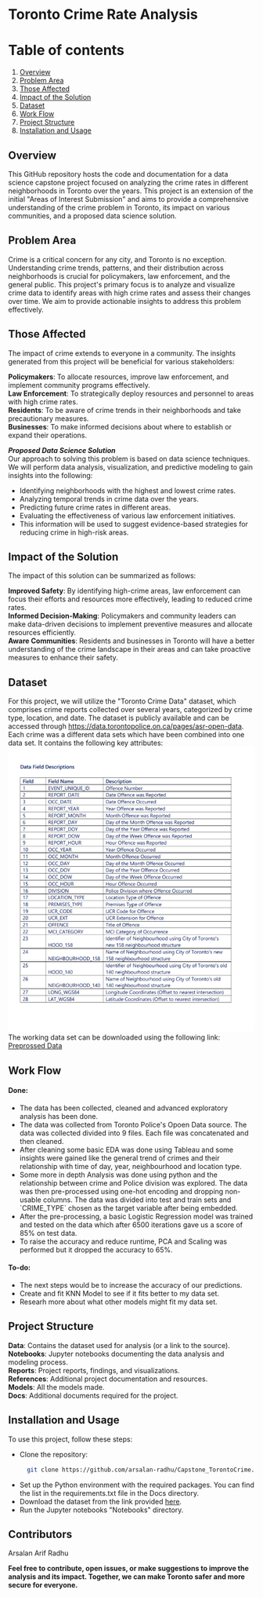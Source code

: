 # Toronto Crime Rate Analysis

# Table of contents  
1. [Overview](#overview)  
2. [Problem Area](#problem-area)
3. [Those Affected](#those-affected)  
4. [Impact of the Solution](#impact-of-the-solution)
5. [Dataset](#dataset)
6. [Work Flow](#work-flow)
7. [Project Structure](#project-structure)
8. [Installation and Usage](#installation-and-usage)

## Overview
This GitHub repository hosts the code and documentation for a data science capstone project focused on analyzing the crime rates in different neighborhoods in Toronto over the years. This project is an extension of the initial "Areas of Interest Submission" and aims to provide a comprehensive understanding of the crime problem in Toronto, its impact on various communities, and a proposed data science solution.

## Problem Area
Crime is a critical concern for any city, and Toronto is no exception. Understanding crime trends, patterns, and their distribution across neighborhoods is crucial for policymakers, law enforcement, and the general public. This project's primary focus is to analyze and visualize crime data to identify areas with high crime rates and assess their changes over time. We aim to provide actionable insights to address this problem effectively.

## Those Affected
The impact of crime extends to everyone in a community. The insights generated from this project will be beneficial for various stakeholders:

<b>Policymakers</b>: To allocate resources, improve law enforcement, and implement community programs effectively.</br>
<b>Law Enforcement</b>: To strategically deploy resources and personnel to areas with high crime rates.</br>
<b>Residents</b>: To be aware of crime trends in their neighborhoods and take precautionary measures.</br>
<b>Businesses</b>: To make informed decisions about where to establish or expand their operations.</br>

<b><i>Proposed Data Science Solution</i></b></br>
Our approach to solving this problem is based on data science techniques. We will perform data analysis, visualization, and predictive modeling to gain insights into the following:
<ul>
    <li>Identifying neighborhoods with the highest and lowest crime rates.</li>
    <li>Analyzing temporal trends in crime data over the years.</li>
    <li>Predicting future crime rates in different areas.</li>
    <li>Evaluating the effectiveness of various law enforcement initiatives.</li>
    <li>This information will be used to suggest evidence-based strategies for reducing crime in high-risk areas.</li>
</ul>

## Impact of the Solution
The impact of this solution can be summarized as follows:

<b>Improved Safety</b>: By identifying high-crime areas, law enforcement can focus their efforts and resources more effectively, leading to reduced crime rates.</br>
<b>Informed Decision-Making</b>: Policymakers and community leaders can make data-driven decisions to implement preventive measures and allocate resources efficiently.</br>
<b>Aware Communities</b>: Residents and businesses in Toronto will have a better understanding of the crime landscape in their areas and can take proactive measures to enhance their safety.</br>

## Dataset
For this project, we will utilize the "Toronto Crime Data" dataset, which comprises crime reports collected over several years, categorized by crime type, location, and date. The dataset is publicly available and can be accessed through https://data.torontopolice.on.ca/pages/asr-open-data. Each crime was a different data sets which have been combined into one data set. It contains the following key attributes:
![App Screenshot](./References/Screenshot%202023-10-11%20153422.png) <br />
The working data set can be downloaded using the following link: <a href= "https://drive.google.com/file/d/1srE3AW51bbNYv88LudycGaU2dUwTHNKB/view?usp=sharing" target="_blank"> Preprossed Data</a>

## Work Flow
#### Done:
<ul>
    <li>
        The data has been collected, cleaned and advanced exploratory analysis has been done.
    </li>
    <li>
        The data was collected from Toronto Police's Opoen Data source. The data was collected divided into 9 files. Each file was concatenated and then cleaned.
    </li>
    <li>
        After cleaning some basic EDA was done using Tableau and some insights were gained like the general trend of crimes and their relationship with time of day, year, neighbourhood and location type.
    </li>
    <li>
        Some more in depth Analysis was done using python and the relationship between crime and Police division was explored. The data was then pre-processed using one-hot encoding and dropping non-usable columns.         The data was divided into test and train sets and `CRIME_TYPE` chosen as the target variable after being embedded.
    </li>
    <li>
        After the pre-processing, a basic Logistic Regression model was trained and tested on the data which after 6500 iterations gave us a score of 85% on test data.
    </li>
    <li>
        To raise the accuracy and reduce runtime, PCA and Scaling was performed but it dropped the accuracy to 65%.
    </li>
</ul>

#### To-do: 
<ul>
    <li>
        The next steps would be to increase the accuracy of our predictions.
    </li>
    <li>
        Create and fit KNN Model to see if it fits better to my data set.
    </li>
    <li>
        Researh more about what other models might fit my data set.
    </li>
</ul>

## Project Structure
<b>Data</b>: Contains the dataset used for analysis (or a link to the source).</br>
<b>Notebooks</b>: Jupyter notebooks documenting the data analysis and modeling process.</br>
<b>Reports</b>: Project reports, findings, and visualizations.</br>
<b>References</b>: Additional project documentation and resources.</br>
<b>Models</b>: All the models made.</br>
<b>Docs</b>: Additional documents required for the project.</br>

## Installation and Usage
To use this project, follow these steps:
<ul>
<li>

Clone the repository: 
~~~bash  
  git clone https://github.com/arsalan-radhu/Capstone_TorontoCrime.git 
~~~

</li>
<li>Set up the Python environment with the required packages. You can find the list in the requirements.txt file in the Docs directory.</li>
<li>Download the dataset from the link provided <a href= "https://drive.google.com/file/d/1srE3AW51bbNYv88LudycGaU2dUwTHNKB/view?usp=sharing" target="_blank">here</a>.</li>
<li>Run the Jupyter notebooks "Notebooks" directory.</li>
</ul>

## Contributors
Arsalan Arif Radhu

<b>
Feel free to contribute, open issues, or make suggestions to improve the analysis and its impact. Together, we can make Toronto safer and more secure for everyone.
</b>
